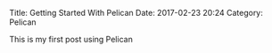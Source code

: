 Title: Getting Started With Pelican
Date: 2017-02-23 20:24
Category: Pelican

This is my first post using Pelican
